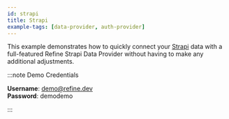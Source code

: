```yaml
---
id: strapi
title: Strapi
example-tags: [data-provider, auth-provider]
---
```


This example demonstrates how to quickly connect your [Strapi](https://strapi.io/) data with a full-featured Refine Strapi Data Provider without having to make any additional adjustments.

:::note Demo Credentials

**Username**: demo@refine.dev  
**Password**: demodemo

:::

<CodeSandboxExample path="data-provider-strapi" />
